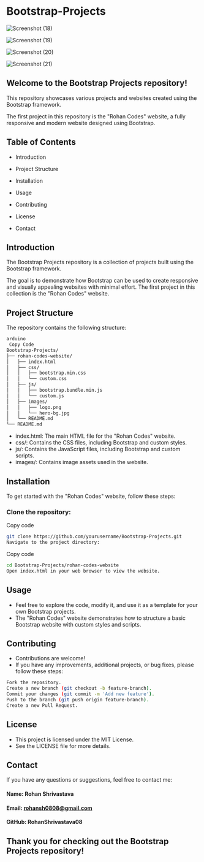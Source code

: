 # Bootstrap-Projects

![Screenshot (18)](https://github.com/RohanShrivastava08/Bootstrap-Projects/assets/94133270/9541656b-78b7-4a50-ba92-aaccc912b10f)

![Screenshot (19)](https://github.com/RohanShrivastava08/Bootstrap-Projects/assets/94133270/04885541-1002-456c-a38e-9a64a1d50e5b)

![Screenshot (20)](https://github.com/RohanShrivastava08/Bootstrap-Projects/assets/94133270/5ee3557c-70a4-449b-b606-162c506a3a1e)

![Screenshot (21)](https://github.com/RohanShrivastava08/Bootstrap-Projects/assets/94133270/c8f3e952-e64c-4abb-bb1a-cd2fec7c8733)


## Welcome to the Bootstrap Projects repository!

This repository showcases various projects and websites created using the Bootstrap framework.

The first project in this repository is the "Rohan Codes" website, a fully responsive and modern website designed using Bootstrap.


## Table of Contents
- Introduction

- Project Structure

- Installation

- Usage

- Contributing

- License

- Contact

## Introduction
The Bootstrap Projects repository is a collection of projects built using the Bootstrap framework.

 The goal is to demonstrate how Bootstrap can be used to create responsive and visually appealing websites with minimal effort. The first project in this collection is the "Rohan Codes" website.

## Project Structure
The repository contains the following structure:

```sh
arduino
 Copy Code
Bootstrap-Projects/
├── rohan-codes-website/
│   ├── index.html
│   ├── css/
│   │   ├── bootstrap.min.css
│   │   └── custom.css
│   ├── js/
│   │   ├── bootstrap.bundle.min.js
│   │   └── custom.js
│   ├── images/
│   │   ├── logo.png
│   │   └── hero-bg.jpg
│   └── README.md
└── README.md
```
- index.html: The main HTML file for the "Rohan Codes" website.
- css/: Contains the CSS files, including Bootstrap and custom styles.
- js/: Contains the JavaScript files, including Bootstrap and custom scripts.
- images/: Contains image assets used in the website.

## Installation
To get started with the "Rohan Codes" website, follow these steps:

### Clone the repository:



Copy code
```sh
git clone https://github.com/yourusername/Bootstrap-Projects.git
Navigate to the project directory:
```


Copy code
```sh
cd Bootstrap-Projects/rohan-codes-website
Open index.html in your web browser to view the website.
```

## Usage
- Feel free to explore the code, modify it, and use it as a template for your own Bootstrap projects. 
- The "Rohan Codes" website demonstrates how to structure a basic Bootstrap website with custom styles and scripts.

## Contributing
- Contributions are welcome! 
- If you have any improvements, additional projects, or bug fixes, please follow these steps:

```sh
Fork the repository.
Create a new branch (git checkout -b feature-branch).
Commit your changes (git commit -m 'Add new feature').
Push to the branch (git push origin feature-branch).
Create a new Pull Request.
```

## License
- This project is licensed under the MIT License.
- See the LICENSE file for more details.

## Contact
If you have any questions or suggestions, feel free to contact me:

#### Name: Rohan Shrivastava

#### Email: rohansh0808@gmail.com

#### GitHub: RohanShrivastava08

## Thank you for checking out the Bootstrap Projects repository! 
